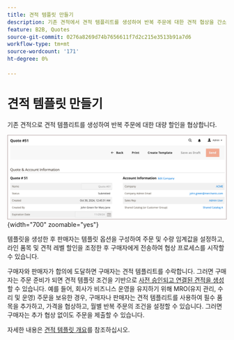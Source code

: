 ```yaml
---
title: 견적 템플릿 만들기
description: 기존 견적에서 견적 템플리트를 생성하여 반복 주문에 대한 견적 협상을 간소화합니다.=
feature: B2B, Quotes
source-git-commit: 0276a8269d74b7656611f7d2c215e3513b91a7d6
workflow-type: tm+mt
source-wordcount: '171'
ht-degree: 0%

---
```


# 견적 템플릿 만들기

기존 견적으로 견적 템플리트를 생성하여 반복 주문에 대한 대량 할인을 협상합니다.

![책임자로부터 견적 템플릿 만들기](./assets/quote-template-create-from-admin.png){width="700" zoomable="yes"}

템플릿을 생성한 후 판매자는 템플릿 옵션을 구성하여 주문 및 수량 임계값을 설정하고, 라인 품목 및 견적 레벨 할인을 조정한 후 구매자에게 전송하여 협상 프로세스를 시작할 수 있습니다.

구매자와 판매자가 합의에 도달하면 구매자는 견적 템플리트를 수락합니다. 그러면 구매자는 주문 준비가 되면 견적 템플릿 조건을 기반으로 [사전 승인되고 연결된 견적을 생성](account-dashboard-my-quote-templates.md)할 수 있습니다. 예를 들어, 회사가 비즈니스 운영을 유지하기 위해 MRO(유지 관리, 수리 및 운영) 주문을 보유한 경우, 구매자나 판매자는 견적 템플리트를 사용하여 필수 품목을 추가하고, 가격을 협상하고, 월별 반복 주문의 조건을 설정할 수 있습니다. 그러면 구매자는 추가 협상 없이도 주문을 제출할 수 있습니다.

자세한 내용은 [견적 템플릿 개요](quote-templates-overview.md)를 참조하십시오.
